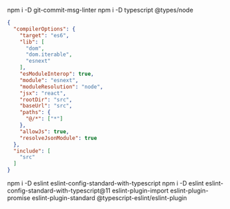 npm i -D git-commit-msg-linter
npm i -D typescript @types/node

```json
{
  "compilerOptions": {
    "target": "es6",
    "lib": [
      "dom",
      "dom.iterable",
      "esnext"
    ],
    "esModuleInterop": true,
    "module": "esnext",
    "moduleResolution": "node",
    "jsx": "react",
    "rootDir": "src",
    "baseUrl": "src",
    "paths": {
      "@/*": ["*"]
    },
    "allowJs": true,
    "resolveJsonModule": true
  },
  "include": [
    "src"
  ]
}

```

npm i -D eslint eslint-config-standard-with-typescript
npm i -D eslint eslint-config-standard-with-typescript@11 eslint-plugin-import eslint-plugin-promise eslint-plugin-standard @typescript-eslint/eslint-plugin